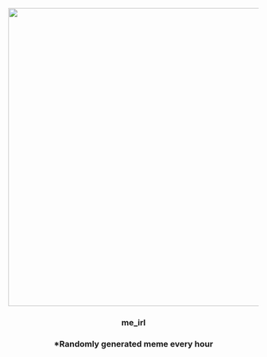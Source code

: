 <p align="center">
        <img src="https://i.redd.it/draxq29s7qc91.jpg" width="600" height="600">
        </p>
        <h3 align="center">me_irl</h3>
        <h3 align="center">*Randomly generated meme every hour</h3>
    